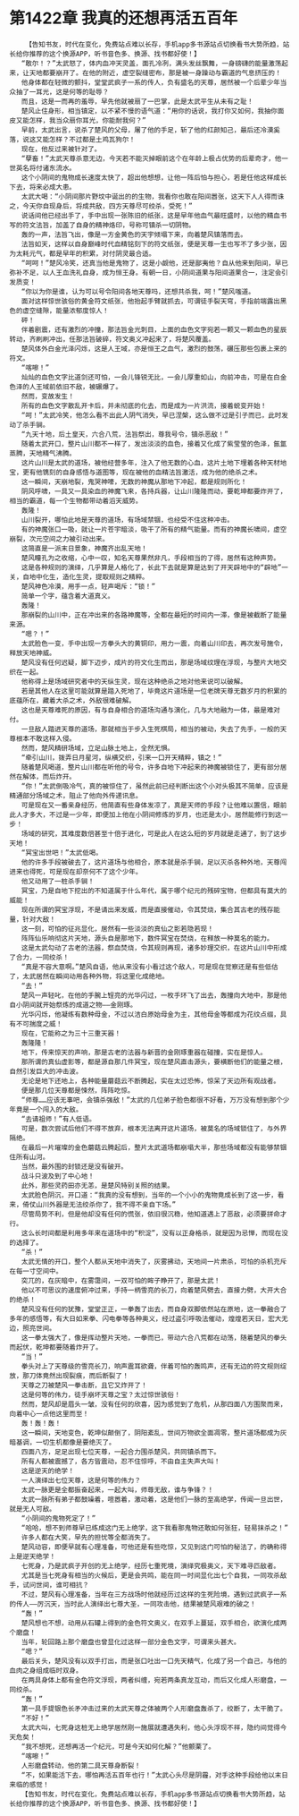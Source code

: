 # 第1422章 我真的还想再活五百年
        【告知书友，时代在变化，免费站点难以长存，手机app多书源站点切换看书大势所趋，站长给你推荐的这个换源APP，听书音色多、换源、找书都好使！】
       “敢尔！？”太武怒了，体内血冲天灵盖，面孔冷冽，满头发丝飘舞，一身磅礴的能量激荡起来，让天地都要崩开了。在他的附近，虚空裂缝密布，那是被一身躁动与霸道的气息挤压的！
       他身体都在轻微的颤抖，堂堂武疯子一系的传人，负有盛名的天尊，居然被一个后辈少年当众抽了一耳光，这是何等的耻辱？
       而且，这是一而再的羞辱，早先他就被扇了一巴掌，此是太武平生从未有之耻！
       楚风止住身形，相当镇定，以不紧不慢的语气道：“用你的话说，我打你又如何，我抽你面皮又能怎样，我当众扇你耳光，你能耐我何？”
       早前，太武出言，说杀了楚风的父母，屠了他的手足，斩了他的红颜知己，最后还冷漠奚落，说这又能怎样？不过都是土鸡瓦狗尔！
       现在，他反过来被针对了。
       “孽畜！”太武天尊杀意无边，今天若不能灭掉眼前这个在年龄上极占优势的后辈奇才，他一世英名将付诸东流水。
       这个小阴间的鬼物成长速度太快了，超出他想想，让他一阵后怕与担心，若是任他这样成长下去，将来必成大患。
       太武大喝：“小阴间那片野坟中诞出的的生物，我看你也敢在阳间嚣张，这天下人人得而诛之，今天你自现身后，将成共敌，四方天尊尽可绞杀，受死！”
       说话间他已经出手了，手中出现一张陈旧的纸张，这是早年他血气最旺盛时，以他的精血书写的符文法旨，加盖了自身的精神烙印，号称可镇杀一切阴物。
       轰的一声，法旨飞出，像是一方金黄色的天宇倾塌下来，向着楚风镇落而去。
       法旨如天，这样以自身巅峰时代血精铭刻下的符文纸张，便是天尊一生也写不了多少张，因为太耗元气，都是早年的积累，对付阴灵最合适。
       “呵呵！”楚风冷笑，还真当他是鬼物了，这是小觑他，还是鄙夷他？自从他来到阳间，早已弥补不足，以人王血洗礼自身，成为恒王身。有朝一日，小阴间道果与阳间道果合一，注定会引发质变！
       “你以为你是谁，认为可以号令阳间各地天尊吗，还想共杀我，呵！”楚风嗤道。
       面对这样惊世骇俗的黄金符文纸张，他抬起手臂就抓去，可谓徒手裂天穹，手指前端露出黑色的虚空缝隙，能量浓郁度惊人！
       砰！
       伴着剧震，还有激烈的冲撞，那法旨金光刺目，上面的血色文字宛若一颗又一颗血色的星辰转动，齐刷刷冲出，任那法旨破碎，符文奥义冲起来了，将楚风覆盖。
       楚风体外白金光泽闪烁，这是人王域，亦是恒王之血气，激烈的鼓荡，碾压那些包裹上来的符文。
       “喀嚓！”
       灿灿的血色文字比道剑还可怕，一会儿锋锐无比，一会儿厚重如山，向前冲击，可是在白金色泽的人王域前依旧不敌，被碾爆了。
       然而，变故发生！
       所有的血色文字散乱开卡后，并未彻底的化去，而是成为一片洪流，接着蜕变开始！
       “呵！”太武冷笑，他怎么看不出此人阴气消失，早已涅槃，这么做不过是引子而已，此时发动了杀手锏。
       “九天十地，后土皇天，六合八荒，法旨祭出，尊我号令，镇杀恶敌！”
       随着太武开口，整片山川都不一样了，发出淡淡的血色，接着又化成了紫莹莹的色泽，氤氲蒸腾，天地精气沸腾。
       这片山川是太武的道场，被他经营多年，注入了他无数的心血，这片土地下埋着各种天材地宝，更有他镌刻的自身感悟与道图等，现在被他的血精法旨激活，成为他的绝杀之术。
       这一瞬间，天崩地裂，鬼哭神嚎，无数的神魔从那地下冲起，都是规则所化！
       阴风呼啸，一具又一具染血的神魔飞来，各持兵器，让山川隆隆而动，要乾坤都要炸开了，相当的霸道，每一个生物都带动着滔天威势。
       轰隆！
       山川裂开，哪怕此地是天尊的道场，有场域禁锢，也经受不住这种冲击。
       有的神魔张口一吸，就让一片苍宇暗淡，吸干了所有的精气能量。而有的神魔长啸间，虚空崩裂，次元空间之力被引动出来。
       这简直是一派末日景象，神魔齐出乱天地！
       楚风瞳孔为之收缩，心中一叹，知名天尊果然非凡，手段相当的了得，居然有这种声势。
       这是各种规则的演绎，几乎算是人格化了，长此下去就是算是达到了开天辟地中的“辟地”一关，自地中化生，造化生灵，提取规则之精粹。
       楚风神色冷漠，用手一点，轻声喝斥：“锁！”
       简单一个字，蕴含着大道真义。
       轰隆！
       那崩裂的山川中，正在冲出来的各路神魔等，全都在最短的时间内一滞，像是被截断了能量来源。
       “嗯？！”
       太武脸色一变，手中出现一方拳头大的黄铜印，用力一震，向着山川印去，再次发号施令，释放天地神威。
       楚风没有任何迟疑，脚下迈步，成片的符文化生而出，那是场域纹理在浮现，与整片大地交织在一起。
       他称得上是场域研究者中的天纵生灵，现在这种绝杀之地对他来说可以破解。
       若是其他人在这里可能就算是踏入死地了，毕竟这片道场是一位老牌天尊无数岁月的积累的底蕴所在，藏着大杀之术，外敌很难破解。
       这也是天尊难死的原因，有与自身相合的道场沟通与演化，几与大地融为一体，最是难对付。
       一旦敌人踏进天尊的道场，那就相当于步入生死棋局，相当的被动，失去了先手，一般的天尊根本不敢这样入侵。
       然而，楚风精研场域，立足山脉土地上，全然无惧。
       “牵引山川，拨弄日月星河，纵横交织，引来一口开天精粹，镇之！”
       随着楚风喝道，整片山川都在听他的号令，许多自地下冲起来的神魔被锁住了，更有部分居然在解体，而后炸开。
       “你！”太武倒吸冷气，真的被惊住了，虽然此前已经判断出这个小对头极其不简单，应该是精通部分场域之术，阻止了他向外传递讯息。
       可是现在又一番亲身经历，他简直有些身体发凉了，真是天师的手段？让他难以置信，眼前此人才多大，不过是一少年，即便加上他在小阴间修炼的岁月，也还是太小，居然能修行到这一步！
       场域的研究，其难度数倍甚至十倍于进化，可是此人在这么短的岁月就是走通了，到了这步天地！
       “冥宝出世吧！”太武低喝。
       他的许多手段被破去了，这片道场与他相合，原本就是杀手锏，足以灭杀各种外地，天尊闯进来也得死，可是现在却奈何不了这个少年。
       他又动用了一桩杀手锏！
       冥宝，乃是自地下挖出的不知道属于什么年代，属于哪个纪元的残碎宝物，但都具有莫大的威能！
       现在所谓的冥宝浮现，不是请出来发威，而是直接催动，令其焚烧，集合其古老的残存能量，针对大敌！
       这一刻，可怕的征兆显化，居然有一些淡淡的真仙之影若隐若现！
       阵阵仙乐响彻这片天地，源头自是那地下，数件冥宝在焚烧，在释放一种莫名的能力。
       这是太武勾动了古老的法器，祭血焚烧，令其规则再现，诸多妙理交织，在这片山川中形成了合力，一同绞杀！
       “真是不容大意啊。”楚风自语，他从来没有小看过这个敌人，可是现在觉察还是有些低估了，太武居然在瞬间动用各种外物，将这里化成绝地。
       “去！”
       楚风一声轻叱，在他的手腕上锃亮的光华闪过，一枚手环飞了出去，轰撞向大地中，那是他自小阴间就开始祭炼的成道之物——金刚琢。
       光华闪烁，他凝练有数种母金，不过以洁白原始母金为主，其他母金等都成为花纹点缀，具有不可揣度之威！
       现在，它能称之为三十三重天器！
       轰隆隆！
       地下，传来惊天的声响，那是古老的法器与新晋的金刚琢重器在碰撞，实在是惊人。
       那所谓的真仙虚影等，都是源自那几件冥宝，现在楚风直击源头，要横断他们的能量之根，自然引发巨大的冲击波。
       无论是地下还地上，各种能量蘑菇云不断腾起，实在太过恐怖，惊呆了天边所有观战者。
       便是那几位天尊都是悚然，阵阵吃惊。
       “师尊……应该无事吧，会镇杀强敌！”太武的几位弟子脸色都很不好看，万万没有想到那个少年竟是一个闯入的大敌。
       “去请祖师！”有人低语。
       可是，数次尝试后他们不得不放弃，根本无法离开这片道场，被莫名的场域锁住了，与外界隔绝。
       在最后一片璀璨的金色蘑菇云腾起后，整片太武道场都崩塌大半，那些场域都没有能够禁锢住所有山河。
       当然，最外围的封锁还是没有破开。
       战斗只波及到了中心地！
       此外，那些灵药田亦无恙，是楚风特别关照的结果。
       太武脸色阴沉，开口道：“我真的没有想到，当年的一个小小的鬼物竟成长到了这一步，看来，倚仗山川外器是无法绞杀你了，我不得不亲自下场。”
       尽管局势不利，但是他却没有任何的慌张，依旧很沉稳，他知道遇上了恶敌，必须要拼命才行。
       这么长时间都是利用多年来在道场中的“积淀”，没有以正身格杀，就是因为忌惮，而现在没的选择了。
       “杀！”
       太武无情的开口，整个人都从天地中消失了，灰雾拂动，天地间一片肃杀，可怕的杀机充斥在每一寸空间中。
       突兀的，在灰暗中，在雾霭间，一双可怕的眸子睁开了，那是太武！
       他以不可思议的速度俯冲过来，手持一柄雪亮的长刀，向着楚风劈去，直接力劈，大开大合的绝杀！
       楚风没有任何的犹豫，堂堂正正，一拳轰了出去，而自身双脚依然站在原地，这一拳融合了多年的感悟等，有大日如来拳、闪电拳等各种奥义，经过盗引呼吸法催动，煌煌若天日，宏大无边，照亮世间。
       这一拳太强大了，像是挥动整片天地，一拳而已，带动六合八荒都在动荡，随着楚风的拳头而起伏，乾坤都要随着炸开了。
       “当！”
       拳头对上了天尊级的雪亮长刀，响声震耳欲聋，伴着可怕的轰鸣声，还有无边的符文规则绽放，那刀体竟然出现裂痕，而后断裂了！
       天尊之刀被楚风一拳击断，且它又炸开了！
       这是何等的伟力，徒手崩坏天尊之宝？太过惊世骇俗！
       然而，楚风却是眉头一皱，没有任何的欣喜，因为感觉到了危机，从那四面八方围聚而来，向着中心一点他这里而至！
       轰！轰！轰！
       这一瞬间，天地变色，乾坤似颠倒了，阴阳紊乱，世间万物欲全面凋零，整片道场都成为灰暗基调，一切生机都像是要绝灭了。
       四面八方，足足出现七位天尊，一起合力围杀楚风，共同镇杀而下。
       所有人都被震撼了，各方皆震动，忍不住惊呼，不由自主失声大叫！
       这是逆天的绝学！
       一人演绎出七位天尊，这是何等的伟力？
       太武一脉更是全都振奋起来，一起大叫，师尊无敌，谁与争锋？！
       太武一脉所有弟子都鼓噪着，喧嚣着，激动着，这是他们一脉的至高绝学，传闻一旦出世，就是无人可敌。
       “小阴间的鬼物死定了！”
       “哈哈，想不到师尊早已练成这门无上绝学，这下我看那鬼物还敢如何张狂，轻易抹杀之！”
       许多人都在大笑，早先的担忧等全都消失了。
       楚风动容，即便早就有心理准备，可他还是有些吃惊，又见到这门可怕的秘法了，的确称得上是逆天绝学！
       七死身，乃是武疯子开创的无上绝学，经历七重死境，演绎究极奥义，天下难寻匹敌者。
       尤其是当七死身有相当的火候后，更是会共鸣，能在同一时间显化出七个自我，一同攻杀敌手，试问世间，谁可相抗？
       不过，楚风有心理准备，当年在三方战场时他就经历过这样的生死险境，遇到过武疯子一系的传人——厉沉天，当时此人演绎出七尊大圣，一同攻击他，结果被楚风艰难的破之！
       “轰！”
       楚风想也不想，动用从石罐上得到的金色符文奥义，在双手上蔓延，双手相合，欲演化成两个磨盘！
       当年，轮回路上那个磨盘也曾显化过这样一部分金色文字，可谓来头甚大。
       “嗯？”
       最后关头，楚风没有以双手打出，而是张口吐出一口先天精气，化成了另一个自己，与他的血肉之身组成临时双身。
       在两具身体上都有金色符文浮现，两者纠缠，宛若两条真龙互动，而后又化成人形磨盘，一同绞杀。
       “轰！”
       第一具手提银色长矛冲击过来的太武天尊之体被两个人形磨盘轰杀了，绞断了，太干脆了。
       “不好！”
       太武大叫，七死身这桩无上绝学居然刚一施展就遭遇失利，他心头浮现不祥，隐约间觉得今天危矣！
       “我不想死，还想再活一个纪元，可是今天如何化解？”他颤栗了。
       “喀嚓！”
       人形磨盘转动，他的第二具天尊身断裂！
       “不，如果能活下去，哪怕再活五百年也行！”太武心头尽是阴霾，对手这种手段给他以末日来临的感觉！
       【告知书友，时代在变化，免费站点难以长存，手机app多书源站点切换看书大势所趋，站长给你推荐的这个换源APP，听书音色多、换源、找书都好使！】